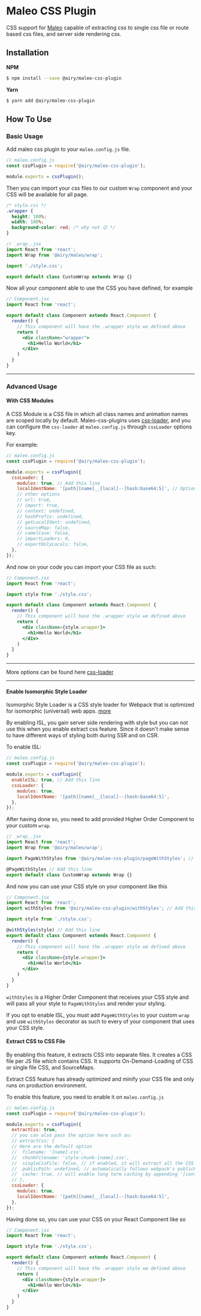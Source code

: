 # Maleo CSS Plugin

CSS support for [Maleo](https://github.com/airyrooms/maleo.js) capable of extracting css to single css file or route based css files, and server side rendering css.

## Installation
**NPM**
```bash
$ npm install --save @airy/maleo-css-plugin
```
**Yarn**
```bash
$ yarn add @airy/maleo-css-plugin
```

## How To Use

### Basic Usage
Add maleo css plugin to your `maleo.config.js` file.
```javascript
// maleo.config.js
const cssPlugin = require('@airy/maleo-css-plugin');

module.exports = cssPlugin();
```

Then you can import your css files to our custom `Wrap` component and your CSS will be available for all page.

```css
/* style.css */
.wrapper {
  height: 100%;
  width: 100%;
  background-color: red; /* why not 😉 */
}
```

```jsx
// _wrap_.jsx
import React from 'react';
import Wrap from '@airy/maleo/wrap';

import './style.css';

export default class CustomWrap extends Wrap {}
```

Now all your component able to use the CSS you have defined, for example
```jsx
// Component.jsx
import React from 'react';

export default class Component extends React.Component {
  render() {
    // This component will have the .wrapper style we defined above
    return (
      <div className="wrapper">
        <h1>Hello World</h1>
      </div>
    )
  }
}
```

---

### Advanced Usage

#### With CSS Modules
A CSS Module is a CSS file in which all class names and animation names are scoped locally by default. Maleo-css-plugins uses [css-loader](https://github.com/webpack-contrib/css-loader), and you can configure the `css-loader` at `maleo.config.js` through `cssLoader` options key.

For example:
```javascript
// maleo.config.js
const cssPlugin = require('@airy/maleo-css-plugin');

module.exports = cssPlugin({
  cssLoader: {
    modules: true, // Add this line
    localIdentName: '[path][name]__[local]--[hash:base64:5]', // Optional default: '[hash:base64]'
    // other options
    // url: true,
    // import: true,
    // context: undefined,
    // hashPrefix: undefined,
    // getLocalIdent: undefined,
    // sourceMap: false,
    // camelCase: false,
    // importLoaders: 0,
    // exportOnlyLocals: false,
  },
});
```

And now on your code you can import your CSS file as such:
```jsx
// Component.jsx
import React from 'react';

import style from './style.css';

export default class Component extends React.Component {
  render() {
    // This component will have the .wrapper style we defined above
    return (
      <div className={style.wrapper}>
        <h1>Hello World</h1>
      </div>
    )
  }
}
```

---
More options can be found here [css-loader](https://github.com/webpack-contrib/css-loader#options)

---

#### Enable Isomorphic Style Loader
Isomorphic Style Loader is a CSS style loader for Webpack that is optimized for isomorphic (universal) web apps. [more](https://github.com/kriasoft/isomorphic-style-loader)

By enabling ISL, you gain server side rendering with style but you can not use this when you enable extract css feature. Since it doesn't make sense to have different ways of styling both during SSR and on CSR.

To enable ISL:
```javascript
// maleo.config.js
const cssPlugin = require('@airy/maleo-css-plugin');

module.exports = cssPlugin({
  enableISL: true, // Add this line
  cssLoader: {
    modules: true,
    localIdentName: '[path][name]__[local]--[hash:base64:5]',
  },
});
```

After having done so, you need to add provided Higher Order Component to your custom `wrap`.

```jsx
// _wrap_.jsx
import React from 'react';
import Wrap from '@airy/maleo/wrap';

import PageWithStyles from '@airy/maleo-css-plugin/pageWithStyles'; // Add this line

@PageWithStyles // Add this line
export default class CustomWrap extends Wrap {}
```

And now you can use your CSS style on your component like this

```jsx
// Component.jsx
import React from 'react';
import withStyles from '@airy/maleo-css-plugin/withStyles'; // Add this line

import style from './style.css';

@withStyles(style) // Add this line
export default class Component extends React.Component {
  render() {
    // This component will have the .wrapper style we defined above
    return (
      <div className={style.wrapper}>
        <h1>Hello World</h1>
      </div>
    )
  }
}
```

`withStyles` is a Higher Order Component that receives your CSS style and will pass all your style to `PageWithStyles` and render your styling.

If you opt to enable ISL, you must add `PageWithStyles` to your custom `wrap` and use `withStyles` decorator as such to every of your component that uses your CSS style.

#### Extract CSS to CSS File
By enabling this feature, it extracts CSS into separate files. It creates a CSS file per JS file which contains CSS. It supports On-Demand-Loading of CSS or single file CSS, and SourceMaps.

Extract CSS feature has already optimized and minify your CSS file and only runs on production environment.

To enable this feature, you need to enable it on `maleo.config.js`
```javascript
// maleo.config.js
const cssPlugin = require('@airy/maleo-css-plugin');

module.exports = cssPlugin({
  extractCss: true,
  // you can also pass the option here such as:
  // extractCss: {
  // Here are the default option
  //  filename: '[name].css',
  //  chunkFilename: 'style-chunk-[name].css',
  //  singleCssFile: false, // if enabled, it will extract all the CSS files into single css file
  //  publicPath: undefined, // automatically follows webpack's publicPath if set undefined
  //  cache: true, // will enable long term caching by appending '[contenthash]' to filename and chunkFilename
  // },
  cssLoader: {
    modules: true,
    localIdentName: '[path][name]__[local]--[hash:base64:5]',
  },
});
```

Having done so, you can use your CSS on your React Component like so
```jsx
// Component.jsx
import React from 'react';

import style from './style.css';

export default class Component extends React.Component {
  render() {
    // This component will have the .wrapper style we defined above
    return (
      <div className={style.wrapper}>
        <h1>Hello World</h1>
      </div>
    )
  }
}
```

